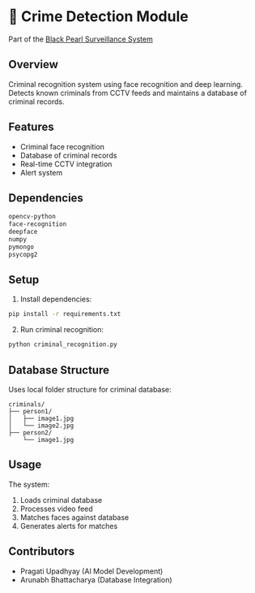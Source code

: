 # 👮 Crime Detection Module
Part of the [Black Pearl Surveillance System](../README.md)

## Overview
Criminal recognition system using face recognition and deep learning. Detects known criminals from CCTV feeds and maintains a database of criminal records.

## Features
- Criminal face recognition
- Database of criminal records
- Real-time CCTV integration
- Alert system

## Dependencies
```bash
opencv-python
face-recognition
deepface
numpy
pymongo
psycopg2
```

## Setup
1. Install dependencies:
```bash
pip install -r requirements.txt
```

2. Run criminal recognition:
```bash
python criminal_recognition.py
```

## Database Structure
Uses local folder structure for criminal database:
```
criminals/
├── person1/
│   ├── image1.jpg
│   └── image2.jpg
├── person2/
    └── image1.jpg
```

## Usage
The system:
1. Loads criminal database
2. Processes video feed
3. Matches faces against database
4. Generates alerts for matches

## Contributors
- Pragati Upadhyay (AI Model Development)
- Arunabh Bhattacharya (Database Integration) 